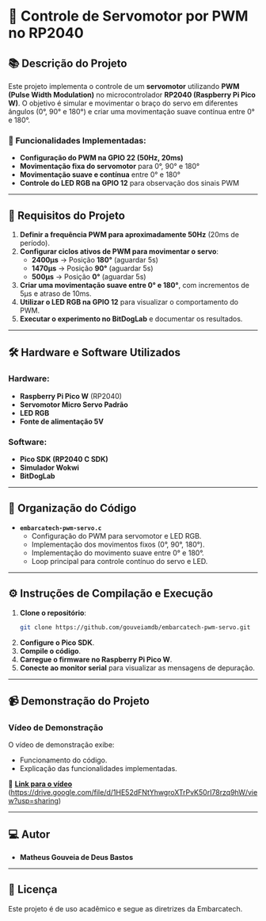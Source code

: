 # 🚀 Controle de Servomotor por PWM no RP2040

## 📚 Descrição do Projeto
Este projeto implementa o controle de um **servomotor** utilizando **PWM (Pulse Width Modulation)** no microcontrolador **RP2040 (Raspberry Pi Pico W)**. O objetivo é simular e movimentar o braço do servo em diferentes ângulos (0°, 90° e 180°) e criar uma movimentação suave contínua entre 0° e 180°.

### 🔧 Funcionalidades Implementadas:
- **Configuração do PWM na GPIO 22 (50Hz, 20ms)**
- **Movimentação fixa do servomotor** para 0°, 90° e 180°
- **Movimentação suave e contínua** entre 0° e 180°
- **Controle do LED RGB na GPIO 12** para observação dos sinais PWM

---

## 🎯 Requisitos do Projeto

1. **Definir a frequência PWM para aproximadamente 50Hz** (20ms de período).
2. **Configurar ciclos ativos de PWM para movimentar o servo**:
   - **2400µs** → Posição **180°** (aguardar 5s)
   - **1470µs** → Posição **90°** (aguardar 5s)
   - **500µs** → Posição **0°** (aguardar 5s)
3. **Criar uma movimentação suave entre 0° e 180°**, com incrementos de 5µs e atraso de 10ms.
4. **Utilizar o LED RGB na GPIO 12** para visualizar o comportamento do PWM.
5. **Executar o experimento no BitDogLab** e documentar os resultados.

---

## 🛠️ Hardware e Software Utilizados

### **Hardware:**
- **Raspberry Pi Pico W** (RP2040)
- **Servomotor Micro Servo Padrão**
- **LED RGB**
- **Fonte de alimentação 5V**

### **Software:**
- **Pico SDK (RP2040 C SDK)**
- **Simulador Wokwi**
- **BitDogLab**

---

## 📂 Organização do Código

- **`embarcatech-pwm-servo.c`**
  - Configuração do PWM para servomotor e LED RGB.
  - Implementação dos movimentos fixos (0°, 90°, 180°).
  - Implementação do movimento suave entre 0° e 180°.
  - Loop principal para controle contínuo do servo e LED.

---

## ⚙️ Instruções de Compilação e Execução

1. **Clone o repositório**:
   ```sh
   git clone https://github.com/gouveiamdb/embarcatech-pwm-servo.git
   ```
2. **Configure o Pico SDK**.
3. **Compile o código**.
4. **Carregue o firmware no Raspberry Pi Pico W**.
5. **Conecte ao monitor serial** para visualizar as mensagens de depuração.

---

## 📹 Demonstração do Projeto

### Vídeo de Demonstração
O vídeo de demonstração exibe:
- Funcionamento do código.
- Explicação das funcionalidades implementadas.

📌 **[Link para o vídeo](#)** (https://drive.google.com/file/d/1HE52dFNtYhwgroXTrPvK50rI78rzq9hW/view?usp=sharing)

---

## 💻 Autor
- **Matheus Gouveia de Deus Bastos**

---

## 📜 Licença
Este projeto é de uso acadêmico e segue as diretrizes da Embarcatech.

